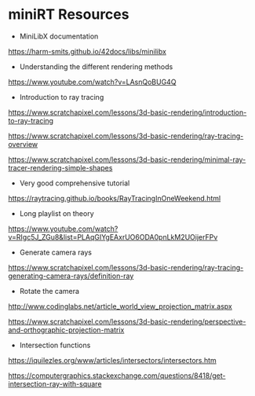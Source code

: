 # miniRT Resources

- MiniLibX documentation

https://harm-smits.github.io/42docs/libs/minilibx


- Understanding the different rendering methods

https://www.youtube.com/watch?v=LAsnQoBUG4Q


- Introduction to ray tracing

https://www.scratchapixel.com/lessons/3d-basic-rendering/introduction-to-ray-tracing

https://www.scratchapixel.com/lessons/3d-basic-rendering/ray-tracing-overview

https://www.scratchapixel.com/lessons/3d-basic-rendering/minimal-ray-tracer-rendering-simple-shapes


- Very good comprehensive tutorial

https://raytracing.github.io/books/RayTracingInOneWeekend.html


- Long playlist on theory

https://www.youtube.com/watch?v=RIgc5J_ZGu8&list=PLAqGIYgEAxrUO6ODA0pnLkM2UOijerFPv


- Generate camera rays

https://www.scratchapixel.com/lessons/3d-basic-rendering/ray-tracing-generating-camera-rays/definition-ray


- Rotate the camera

http://www.codinglabs.net/article_world_view_projection_matrix.aspx

https://www.scratchapixel.com/lessons/3d-basic-rendering/perspective-and-orthographic-projection-matrix


- Intersection functions

https://iquilezles.org/www/articles/intersectors/intersectors.htm

https://computergraphics.stackexchange.com/questions/8418/get-intersection-ray-with-square
